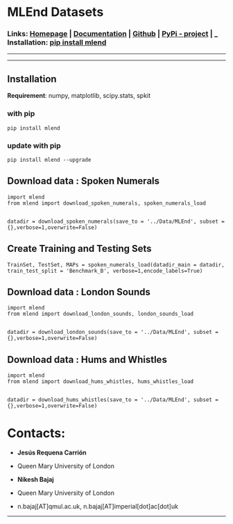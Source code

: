# MLEnd Datasets

### Links: **[Homepage](https://MLEndDatasets.github.io)** | **[Documentation](https://mlend.readthedocs.io/)** | **[Github](https://github.com/MLEndDatasets)**  |  **[PyPi - project](https://pypi.org/project/mlend/)** |     _ **Installation:** [pip install mlend](https://pypi.org/project/mlend/)
-----

-----

## Installation

**Requirement**:  numpy, matplotlib, scipy.stats, spkit

### with pip

```
pip install mlend
```

### update with pip

```
pip install mlend --upgrade
```


## Download data :  Spoken Numerals

```
import mlend
from mlend import download_spoken_numerals, spoken_numerals_load


datadir = download_spoken_numerals(save_to = '../Data/MLEnd', subset = {},verbose=1,overwrite=False)

```

## Create Training and Testing Sets

```
TrainSet, TestSet, MAPs = spoken_numerals_load(datadir_main = datadir, train_test_split = 'Benchmark_B', verbose=1,encode_labels=True)

```

## Download data :  London Sounds


```
import mlend
from mlend import download_london_sounds, london_sounds_load


datadir = download_london_sounds(save_to = '../Data/MLEnd', subset = {},verbose=1,overwrite=False)

```


## Download data :  Hums and Whistles


```
import mlend
from mlend import download_hums_whistles, hums_whistles_load


datadir = download_hums_whistles(save_to = '../Data/MLEnd', subset = {},verbose=1,overwrite=False)

```






# Contacts:
* **Jesús Requena Carrión**
* Queen Mary University of London

* **Nikesh Bajaj**
* Queen Mary University of London
* n.bajaj[AT]qmul.ac.uk, n.bajaj[AT]imperial[dot]ac[dot]uk

______________________________________
